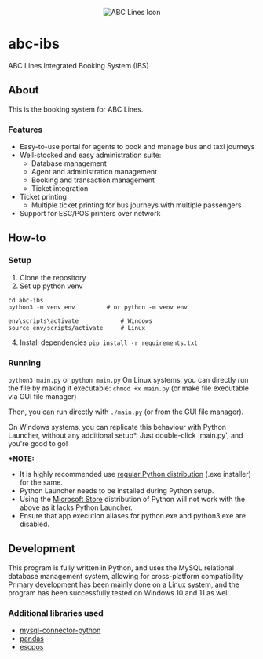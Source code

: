 
<p align='center'> <img src='https://github.com/lvek4096/abc-ibs/assets/133903654/ecb1918c-20d0-4a13-a692-694cd3ac7cbf' alt='ABC Lines Icon'> </p>

# abc-ibs
 ABC Lines Integrated Booking System (IBS)
## About
This is the booking system for ABC Lines. 
### Features
 - Easy-to-use portal for agents to book and manage bus and taxi journeys
 - Well-stocked and easy administration suite:
	 - Database management
	 - Agent and administration management
	 - Booking and transaction management
	- Ticket integration
- Ticket printing
	- Multiple ticket printing for bus journeys with multiple passengers
- Support for ESC/POS printers over network
## How-to
### Setup
1. Clone the repository
2. Set up python venv<br>
```
cd abc-ibs
python3 -m venv env			# or python -m venv env

env\scripts\activate			# Windows
source env/scripts/activate		# Linux
```
4. Install dependencies
```pip install -r requirements.txt```
### Running 
```python3 main.py``` or ```python main.py```
On Linux systems, you can directly run the file by making it executable:
```chmod +x main.py```	(or make file executable via GUI file manager)

Then, you can run directly with  ```./main.py``` (or from the GUI file manager).

On Windows systems, you can replicate this behaviour with Python Launcher, without any additional setup*.
Just double-click 'main.py', and you're good to go!

<b>*NOTE:</b>
- It is highly recommended use <a href="https://www.python.org/downloads">regular Python distribution</a> (.exe installer) for the same.
- Python Launcher needs to be installed during Python setup. 
- Using the <a href="https://apps.microsoft.com/store/detail/python-311/9NRWMJP3717K">Microsoft Store</a> distribution of Python will not work with the above as it lacks Python Launcher.
- Ensure that app execution aliases for python.exe and python3.exe are disabled.

## Development
This program is fully written in Python, and uses the MySQL relational database management system, allowing for cross-platform compatibility
Primary development has been mainly done on a Linux system, and the program has been successfully tested on Windows 10 and 11 as well.
### Additional libraries used
 - [mysql-connector-python](https://dev.mysql.com/doc/connector-python/en/)
 - [pandas](https://pandas.pydata.org/)
 - [escpos](https://github.com/python-escpos/python-escpos)
